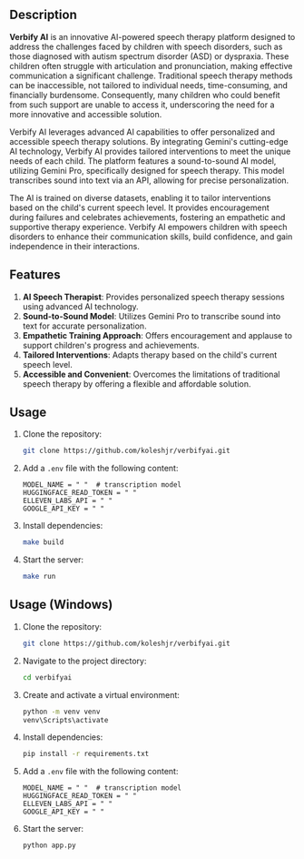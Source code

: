 ## Description

**Verbify AI** is an innovative AI-powered speech therapy platform designed to address the challenges faced by children with speech disorders, such as those diagnosed with autism spectrum disorder (ASD) or dyspraxia. These children often struggle with articulation and pronunciation, making effective communication a significant challenge. Traditional speech therapy methods can be inaccessible, not tailored to individual needs, time-consuming, and financially burdensome. Consequently, many children who could benefit from such support are unable to access it, underscoring the need for a more innovative and accessible solution.

Verbify AI leverages advanced AI capabilities to offer personalized and accessible speech therapy solutions. By integrating Gemini's cutting-edge AI technology, Verbify AI provides tailored interventions to meet the unique needs of each child. The platform features a sound-to-sound AI model, utilizing Gemini Pro, specifically designed for speech therapy. This model transcribes sound into text via an API, allowing for precise personalization.

The AI is trained on diverse datasets, enabling it to tailor interventions based on the child's current speech level. It provides encouragement during failures and celebrates achievements, fostering an empathetic and supportive therapy experience. Verbify AI empowers children with speech disorders to enhance their communication skills, build confidence, and gain independence in their interactions.

## Features

1. **AI Speech Therapist**: Provides personalized speech therapy sessions using advanced AI technology.
2. **Sound-to-Sound Model**: Utilizes Gemini Pro to transcribe sound into text for accurate personalization.
3. **Empathetic Training Approach**: Offers encouragement and applause to support children's progress and achievements.
4. **Tailored Interventions**: Adapts therapy based on the child's current speech level.
5. **Accessible and Convenient**: Overcomes the limitations of traditional speech therapy by offering a flexible and affordable solution.

## Usage

1. Clone the repository:
   ```bash
   git clone https://github.com/koleshjr/verbifyai.git
   ```
2. Add a `.env` file with the following content:
   ```plaintext
   MODEL_NAME = " "  # transcription model
   HUGGINGFACE_READ_TOKEN = " "
   ELLEVEN_LABS_API = " "
   GOOGLE_API_KEY = " "
   ```
3. Install dependencies:
   ```bash
   make build
   ```
4. Start the server:
   ```bash
   make run
   ```


## Usage (Windows)

1. Clone the repository:
   ```bash
   git clone https://github.com/koleshjr/verbifyai.git
   ```

2. Navigate to the project directory:
   ```bash
   cd verbifyai
   ```

3. Create and activate a virtual environment:
   ```bash
   python -m venv venv
   venv\Scripts\activate
   ```

4. Install dependencies:
   ```bash
   pip install -r requirements.txt
   ```

5. Add a `.env` file with the following content:
   ```plaintext
   MODEL_NAME = " "  # transcription model
   HUGGINGFACE_READ_TOKEN = " "
   ELLEVEN_LABS_API = " "
   GOOGLE_API_KEY = " "
   ```

6. Start the server:
   ```bash
   python app.py
   ```


